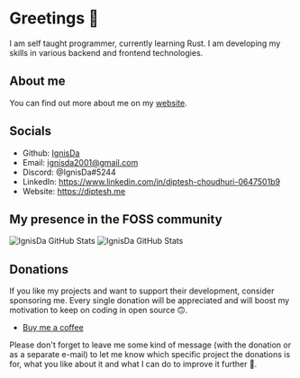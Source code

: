# Greetings 👋

I am self taught programmer, currently learning Rust.
I am developing my skills in various backend and frontend technologies.

## About me

You can find out more about me on my [website](https://diptesh.me).

## Socials

- Github: [IgnisDa](https://github.com/IgnisDa/)
- Email: ignisda2001@gmail.com
- Discord: @IgnisDa#5244
- LinkedIn: https://www.linkedin.com/in/diptesh-choudhuri-0647501b9
- Website: https://diptesh.me

## My presence in the FOSS community

![IgnisDa GitHub Stats](https://github-readme-stats.vercel.app/api?username=ignisda&show_icons=true&locale=en&theme=dark)
![IgnisDa GitHub Stats](https://streak-stats.demolab.com/?user=ignisda&theme=dark)

## Donations


If you like my projects and want to support their development, consider sponsoring me. Every single donation will be appreciated and will boost my motivation to keep on coding in open source 🙃. 

- [Buy me a coffee](https://www.buymeacoffee.com/ignisda)

Please don't forget to leave me some kind of message (with the donation or as a separate e-mail) to let me know which specific project the donations is for, what you like about it and what I can do to improve it further 🙂.

